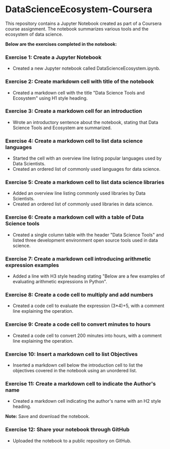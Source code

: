 # DataScienceEcosystem-Coursera
This repository contains a Jupyter Notebook created as part of a Coursera course assignment. The notebook summarizes various tools and the ecosystem of data science. 

**Below are the exercises completed in the notebook:**

### Exercise 1: Create a Jupyter Notebook
- Created a new Jupyter notebook called DataScienceEcosystem.ipynb.

### Exercise 2: Create markdown cell with title of the notebook
- Created a markdown cell with the title "Data Science Tools and Ecosystem" using H1 style heading.

### Exercise 3: Create a markdown cell for an introduction
- Wrote an introductory sentence about the notebook, stating that Data Science Tools and Ecosystem are summarized.

### Exercise 4: Create a markdown cell to list data science languages
- Started the cell with an overview line listing popular languages used by Data Scientists.
- Created an ordered list of commonly used languages for data science.

### Exercise 5: Create a markdown cell to list data science libraries
- Added an overview line listing commonly used libraries by Data Scientists.
- Created an ordered list of commonly used libraries in data science.

### Exercise 6: Create a markdown cell with a table of Data Science tools
- Created a single column table with the header "Data Science Tools" and listed three development environment open source tools used in data science.

### Exercise 7: Create a markdown cell introducing arithmetic expression examples
- Added a line with H3 style heading stating "Below are a few examples of evaluating arithmetic expressions in Python".

### Exercise 8: Create a code cell to multiply and add numbers
- Created a code cell to evaluate the expression (3*4)+5, with a comment line explaining the operation.

### Exercise 9: Create a code cell to convert minutes to hours
- Created a code cell to convert 200 minutes into hours, with a comment line explaining the operation.

### Exercise 10: Insert a markdown cell to list Objectives
- Inserted a markdown cell below the introduction cell to list the objectives covered in the notebook using an unordered list.

### Exercise 11: Create a markdown cell to indicate the Author's name
- Created a markdown cell indicating the author's name with an H2 style heading.

**Note:** Save and download the notebook.

### Exercise 12: Share your notebook through GitHub
- Uploaded the notebook to a public repository on GitHub.
